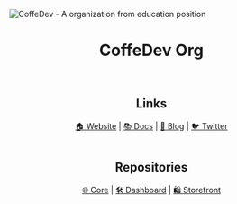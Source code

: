 ![CoffeDev - A organization from education position]()

<div align="center">
  <h1>CoffeDev Org</h1>
</div>

<div align="center">
  <strong></strong>
</div>

<div align="center">

</div>

<br>

<div align="center">
  <h2>Links</h1>
</div>

<div align="center">
  <a href="">🏠 Website</a>
  <span> | </span>
  <a href="">📚 Docs</a>
  <span> | </span>
  <a href="">📰 Blog</a>
  <span> | </span>
  <a href="">🐦 Twitter</a>
</div>

<br>

<div align="center">
  <h2>Repositories</h1>
</div>

<div align="center">
  <a href="https://github.com/">🌐 Core</a>
  <span>  |  </span>
  <a href="https://github.com/">🛠️ Dashboard</a>
  <span> | </span>
  <a href="https://github.com/">🛍️ Storefront</a>
</div>